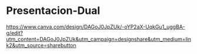 # Presentacion-Dual

https://www.canva.com/design/DAGoJ0JpZUk/-oYP2aX-UqkGu1_uggBA-g/edit?utm_content=DAGoJ0JpZUk&utm_campaign=designshare&utm_medium=link2&utm_source=sharebutton
